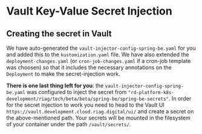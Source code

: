 # Vault Key-Value Secret Injection

## Creating the secret in Vault

We have auto-generated the `vault-injector-config-spring-be.yaml` for you and added this to the `kustomization.yaml` file.
We have also extended the `deployment-changes.yaml` (or `cron-job-changes.yaml` if a cron-job template was choosen) so that it includes the necessary annotations on the `Deployment` to make the secret-injection work.

**There is one last thing left for you**: the `vault-injector-config-spring-be.yaml` was configured to inject the secret from
`"rd-platform-k8s-development/riag/tech/beta/beta/spring-be/spring-be-secrets"`. In order for the secret injection to work you need to head to the Vault UI `https://vault.development.cloud.riag.digital/ui/` and create a secret on the above-mentioned path. Your secrets will be mounted in the filesystem of your container under the path `/vault/secrets/`.
